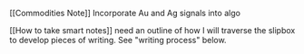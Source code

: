 
[[Commodities Note]]
Incorporate Au and Ag signals into algo

[[How to take smart notes]]
need an outline of how I will traverse the slipbox to develop pieces of writing. See "writing process" below.
